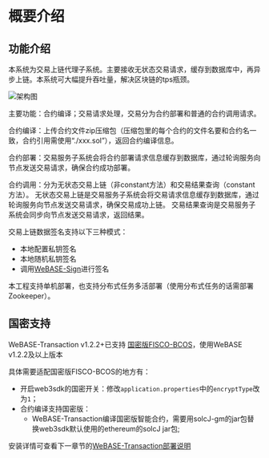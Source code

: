 # 概要介绍

## 功能介绍

​        本系统为交易上链代理子系统。主要接收无状态交易请求，缓存到数据库中，再异步上链。本系统可大幅提升吞吐量，解决区块链的tps瓶颈。

![架构图](./architecture.png)

主要功能：合约编译；交易请求处理，交易分为合约部署和普通的合约调用请求。

合约编译：上传合约文件zip压缩包（压缩包里的每个合约的文件名要和合约名一致，合约引用需使用“./xxx.sol”），返回合约编译信息。

合约部署：交易服务子系统会将合约部署请求信息缓存到数据库，通过轮询服务向节点发送交易请求，确保合约成功部署。

合约调用：分为无状态交易上链（非constant方法）和交易结果查询（constant方法）。
无状态交易上链是交易服务子系统会将交易请求信息缓存到数据库，通过轮询服务向节点发送交易请求，确保交易成功上链。
交易结果查询是交易服务子系统会同步向节点发送交易请求，返回结果。

交易上链数据签名支持以下三种模式：

- 本地配置私钥签名
- 本地随机私钥签名
- 调用[WeBASE-Sign](https://github.com/WeBankFinTech/WeBASE-Sign)进行签名

本工程支持单机部署，也支持分布式任务多活部署（使用分布式任务的话需部署Zookeeper）。

## 国密支持

WeBASE-Transaction v1.2.2+已支持 [国密版FISCO-BCOS](https://fisco-bcos-documentation.readthedocs.io/zh_CN/latest/docs/manual/guomi_crypto.html)，使用WeBASE v1.2.2及以上版本

具体需要适配国密版FISCO-BCOS的地方有：
- 开启web3sdk的国密开关：修改`application.properties`中的`encryptType`改为`1`；
- 合约编译支持国密版：
    - WeBASE-Transaction编译国密版智能合约，需要用solcJ-gm的jar包替换web3sdk默认使用的ethereum的solcJ jar包;

安装详情可查看下一章节的[WeBASE-Transaction部署说明](../WeBASE-Transaction/install.html)
